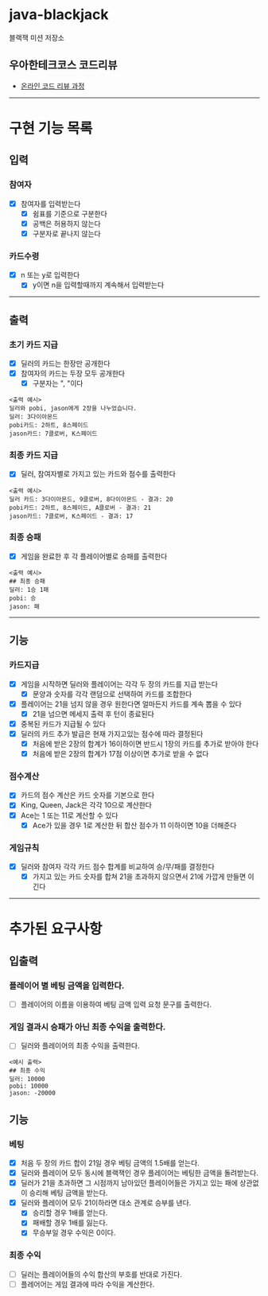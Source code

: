 # java-blackjack

블랙잭 미션 저장소

## 우아한테크코스 코드리뷰

- [온라인 코드 리뷰 과정](https://github.com/woowacourse/woowacourse-docs/blob/master/maincourse/README.md)

---

# 구현 기능 목록

## 입력

### 참여자

- [x] 참여자를 입력받는다
    - [x] 쉼표를 기준으로 구분한다
    - [x] 공백은 허용하지 않는다
    - [x] 구분자로 끝나지 않는다

### 카드수령

- [x] n 또는 y로 입력한다
    - [x] y이면 n을 입력할때까지 계속해서 입력받는다

---

## 출력

### 초기 카드 지급

- [x] 딜러의 카드는 한장만 공개한다
- [x] 참여자의 카드는 두장 모두 공개한다
    - [x] 구분자는 ", "이다

```text
<출력 예시>
딜러와 pobi, jason에게 2장을 나누었습니다.
딜러: 3다이아몬드
pobi카드: 2하트, 8스페이드
jason카드: 7클로버, K스페이드
```

### 최종 카드 지급

- [x] 딜러, 참여자별로 가지고 있는 카드와 점수를 출력한다

```text
<출력 예시>
딜러 카드: 3다이아몬드, 9클로버, 8다이아몬드 - 결과: 20
pobi카드: 2하트, 8스페이드, A클로버 - 결과: 21
jason카드: 7클로버, K스페이드 - 결과: 17
```

### 최종 승패

- [x] 게임을 완료한 후 각 플레이어별로 승패를 출력한다

```text
<출력 예시>
## 최종 승패
딜러: 1승 1패
pobi: 승 
jason: 패
```

---

## 기능

### 카드지급

- [x] 게임을 시작하면 딜러와 플레이어는 각각 두 장의 카드를 지급 받는다
    - [x] 문양과 숫자를 각각 랜덤으로 선택하여 카드를 조합한다
- [x] 플레이어는 21을 넘지 않을 경우 원한다면 얼마든지 카드를 계속 뽑을 수 있다
    - [x] 21을 넘으면 메세지 출력 후 턴이 종료된다
- [x] 중복된 카드가 지급될 수 있다
- [x] 딜러의 카드 추가 발급은 현재 가지고있는 점수에 따라 결정된다
    - [x] 처음에 받은 2장의 합계가 16이하이면 반드시 1장의 카드를 추가로 받아야 한다
    - [x] 처음에 받은 2장의 합계가 17점 이상이면 추가로 받을 수 없다

### 점수계산

- [x] 카드의 점수 계산은 카드 숫자를 기본으로 한다
- [x] King, Queen, Jack은 각각 10으로 계산한다
- [x] Ace는 1 또는 11로 계산할 수 있다
    - [x] Ace가 있을 경우 1로 계산한 뒤 합산 점수가 11 이하이면 10을 더해준다

### 게임규칙

- [x] 딜러와 참여자 각각 카드 점수 합계를 비교하여 승/무/패를 결정한다
    - [x] 가지고 있는 카드 숫자를 합쳐 21을 초과하지 않으면서 21에 가깝게 만들면 이긴다

---

# 추가된 요구사항

## 입출력

### 플레이어 별 베팅 금액을 입력한다.

- [ ] 플레이어의 이름을 이용하여 베팅 금액 입력 요청 문구를 출력한다.

### 게임 결과시 승패가 아닌 최종 수익을 출력한다.

- [ ] 딜러와 플레이어의 최종 수익을 출력한다.
```text
<예시 출력>
## 최종 수익
딜러: 10000
pobi: 10000 
jason: -20000
```

## 기능

### 베팅

- [x] 처음 두 장의 카드 합이 21일 경우 베팅 금액의 1.5배를 얻는다.
- [x] 딜러와 플레이어 모두 동시에 블랙잭인 경우 플레이어는 베팅한 금액을 돌려받는다.
- [x] 딜러가 21을 초과하면 그 시점까지 남아있던 플레이어들은 가지고 있는 패에 상관없이 승리해 베팅 금액을 받는다.
- [x] 딜러와 플레이어 모두 21이하라면 대소 관계로 승부를 낸다.
  - [x] 승리할 경우 1배를 얻는다.
  - [x] 패배할 경우 1배를 잃는다.
  - [x] 무승부일 경우 수익은 0이다.

### 최종 수익

- [ ] 딜러는 플레이어들의 수익 합산의 부호를 반대로 가진다.
- [ ] 플레어어는 게임 결과에 따라 수익을 계산한다.

